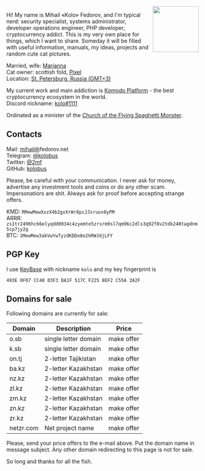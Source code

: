 <img align="right" width="120" height="120" src="https://user-images.githubusercontent.com/2559459/57902025-11b11900-7870-11e9-94b9-a9d9c6ef5c5c.jpg">

Hi! My name is Mihail «Kolo» Fedorov, and I'm typical nerd: security specialist, systems administrator, developer operations engineer, PHP developer, cryptocurrency addict. This is my very own place for things, which I want to share. Someday it will be filled with useful information, manuals, my ideas, projects and random cute cat pictures.

Married, wife: [Marianna](https://fedorova.net)  
Cat owner: scottish fold, [Pixel](https://user-images.githubusercontent.com/2559459/57902173-b92e4b80-7870-11e9-82e2-aa8ed27cbcbd.jpg)  
Location: [St. Petersburg, Russia (GMT+3)](https://en.wikipedia.org/wiki/Saint_Petersburg)

My current work and main addiction is [Komodo Platform](https://komodoplatform.com) - the best cryptocurrency ecosystem in the world.  
Discord nickname: [kolo#1111](https://komodoplatform.com/discord)

Ordinated as a minister of the [Church of the Flying Spaghetti Monster](https://www.venganza.org).

## Contacts

Mail: [mihail@](https://fedorov.net/)fedorov.net  
Telegram: [@kolobus](https://t.me/kolobus)  
Twitter: [@2mf](https://twitter.com/2mf)  
GitHub: [kolobus](https://github.com/kolobus)

Please, be careful with your communication. I never ask for money, advertise any investment tools and coins  or do any other scam. Impersonatiors are shit. Always ask for proof before accepting strange offers.

KMD: `RMewMewXxzX4b2gxXrWr8pcJJsruov8yPM`  
ARRR: `zs1tr2496hc66elyqdd0034c4zyemte5zrsrm9sl7qm96c2dls3q92f8v2tdk248tagdnm5cp7jy2g`  
BTC: `1MewMew3akVwYwTyzdKDDe8o2hRWJdjLFY`  

## PGP Key

I use [KeyBase](https://keybase.io/kolo/) with nickname `kolo` and my key fingerprint is  
```
493E 0F07 CC48 03F3 DA1F 517C F225 8EF2 C55A 2A2F
```

## Domains for sale

Following domains are currently for sale: 

| Domain | Description | Price |
| --- | --- | --- |
| o.sb | single letter domain | make offer |
| k.sb | single letter domain | make offer |
| on.tj | 2-letter Tajikistan | make offer |
| ba.kz | 2-letter Kazakhstan | make offer |
| nz.kz | 2-letter Kazakhstan | make offer |
| zl.kz | 2-letter Kazakhstan | make offer |
| zm.kz | 2-letter Kazakhstan | make offer |
| zn.kz | 2-letter Kazakhstan | make offer |
| zr.kz | 2-letter Kazakhstan | make offer |
| netzr.com | Net project name | make offer |

Please, send your price offers to the e-mail above. Put the domain name in message subject. Any other domain redirecting to this page is not for sale.


So long and thanks for all the fish.
